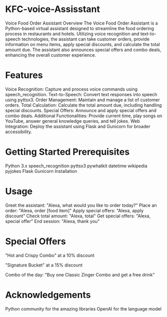 # KFC-voice-Assisstant
Voice Food Order Assistant
Overview
The Voice Food Order Assistant is a Python-based virtual assistant designed to streamline the food ordering process in restaurants and hotels. Utilizing voice recognition and text-to-speech technologies, the assistant can take customer orders, provide information on menu items, apply special discounts, and calculate the total amount due. The assistant also announces special offers and combo deals, enhancing the overall customer experience.

# Features
Voice Recognition: Capture and process voice commands using speech_recognition.
Text-to-Speech: Convert text responses into speech using pyttsx3.
Order Management: Maintain and manage a list of customer orders.
Total Calculation: Calculate the total amount due, including handling special discounts.
Special Offers: Announce and apply special offers and combo deals.
Additional Functionalities: Provide current time, play songs on YouTube, answer general knowledge queries, and tell jokes.
Web Integration: Deploy the assistant using Flask and Gunicorn for broader accessibility.
# Getting Started Prerequisites
Python 3.x
speech_recognition
pyttsx3
pywhatkit
datetime
wikipedia
pyjokes
Flask
Gunicorn
Installation

# Usage
Greet the assistant: "Alexa, what would you like to order today?"
Place an order: "Alexa, order [food item]"
Apply special offers: "Alexa, apply discount"
Check total amount: "Alexa, total"
Get special offers: "Alexa, special offer"
End session: "Alexa, thank you"
# Special Offers
"Hot and Crispy Combo" at a 10% discount

"Signature Bucket" at a 15% discount

Combo of the day: "Buy one Classic Zinger Combo and get a free drink"

# Acknowledgements
Python community for the amazing libraries
OpenAI for the language model







